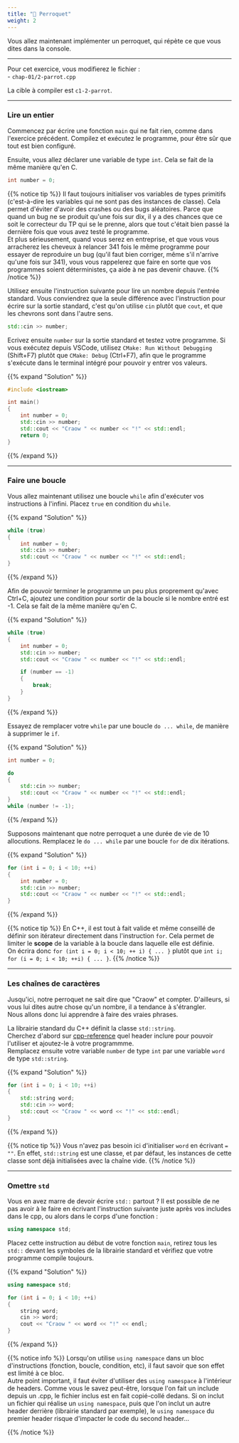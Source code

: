 ```yaml
---
title: "🦜 Perroquet"
weight: 2
---
```


Vous allez maintenant implémenter un perroquet, qui répète ce que vous dites dans la console.

---

Pour cet exercice, vous modifierez le fichier :\
\- `chap-01/2-parrot.cpp`

La cible à compiler est `c1-2-parrot`.

---

### Lire un entier

Commencez par écrire une fonction `main` qui ne fait rien, comme dans l'exercice précédent.
Compilez et exécutez le programme, pour être sûr que tout est bien configuré.

Ensuite, vous allez déclarer une variable de type `int`. Cela se fait de la même manière qu'en C.
```cpp
int number = 0;
```

{{% notice tip %}}
Il faut toujours initialiser vos variables de types primitifs (c'est-à-dire les variables qui ne sont pas des instances de classe). Cela permet d'éviter d'avoir des crashes ou des bugs aléatoires. Parce que quand un bug ne se produit qu'une fois sur dix, il y a des chances que ce soit le correcteur du TP qui se le prenne, alors que tout c'était bien passé la dernière fois que vous avez testé le programme.\
Et plus sérieusement, quand vous serez en entreprise, et que vous vous arracherez les cheveux à relancer 341 fois le même programme pour essayer de reproduire un bug (qu'il faut bien corriger, même s'il n'arrive qu'une fois sur 341), vous vous rappelerez que faire en sorte que vos programmes soient déterministes, ça aide à ne pas devenir chauve.
{{% /notice %}}

Utilisez ensuite l'instruction suivante pour lire un nombre depuis l'entrée standard.
Vous conviendrez que la seule différence avec l'instruction pour écrire sur la sortie standard, c'est qu'on utilise `cin` plutôt que `cout`, et que les chevrons sont dans l'autre sens.

```cpp
std::cin >> number;
```

Ecrivez ensuite `number` sur la sortie standard et testez votre programme. Si vous exécutez depuis VSCode, utilisez `CMake: Run Without Debugging` (Shift+F7) plutôt que `CMake: Debug` (Ctrl+F7), afin que le programme s'exécute dans le terminal intégré pour pouvoir y entrer vos valeurs.  

{{% expand "Solution" %}}
```cpp
#include <iostream>

int main()
{
    int number = 0;
    std::cin >> number;
    std::cout << "Craow " << number << "!" << std::endl;
    return 0;
}
```
{{% /expand %}}

---

### Faire une boucle

Vous allez maintenant utilisez une boucle `while` afin d'exécuter vos instructions à l'infini. Placez `true` en condition du `while`.

{{% expand "Solution" %}}
```cpp
while (true)
{
    int number = 0;
    std::cin >> number;
    std::cout << "Craow " << number << "!" << std::endl;
}
```
{{% /expand %}}

Afin de pouvoir terminer le programme un peu plus proprement qu'avec Ctrl+C, ajoutez une condition pour sortir de la boucle si le nombre entré est -1. Cela se fait de la même manière qu'en C.

{{% expand "Solution" %}}
```cpp
while (true)
{
    int number = 0;
    std::cin >> number;
    std::cout << "Craow " << number << "!" << std::endl;

    if (number == -1)
    {
        break;
    }
}
```
{{% /expand %}}

Essayez de remplacer votre `while` par une boucle `do ... while`, de manière à supprimer le `if`.

{{% expand "Solution" %}}
```cpp
int number = 0;

do
{
    std::cin >> number;
    std::cout << "Craow " << number << "!" << std::endl;
}
while (number != -1);
```
{{% /expand %}}

Supposons maintenant que notre perroquet a une durée de vie de 10 allocutions. Remplacez le `do ... while` par une boucle `for` de dix itérations.

{{% expand "Solution" %}}
```cpp
for (int i = 0; i < 10; ++i)
{
    int number = 0;
    std::cin >> number;
    std::cout << "Craow " << number << "!" << std::endl;
}
```
{{% /expand %}}

{{% notice tip %}}
En C++, il est tout à fait valide et même conseillé de définir son itérateur directement dans l'instruction `for`. Cela permet de limiter le **scope** de la variable à la boucle dans laquelle elle est définie.\
On écrira donc `for (int i = 0; i < 10; ++ i) { ... }` plutôt que `int i; for (i = 0; i < 10; ++i) { ... }`.
{{% /notice %}}

---

### Les chaînes de caractères

Jusqu'ici, notre perroquet ne sait dire que "Craow" et compter. D'ailleurs, si vous lui dites autre chose qu'un nombre, il a tendance à s'étrangler.\
Nous allons donc lui apprendre à faire des vraies phrases.

La librairie standard du C++ définit la classe `std::string`.\
Cherchez d'abord sur [cpp-reference](https://en.cppreference.com/w/) quel header inclure pour pouvoir l'utiliser et ajoutez-le à votre programmme.\
Remplacez ensuite votre variable `number` de type `int` par une variable `word` de type `std::string`.

{{% expand "Solution" %}}
```cpp
for (int i = 0; i < 10; ++i)
{
    std::string word;
    std::cin >> word;
    std::cout << "Craow " << word << "!" << std::endl;
}
```
{{% /expand %}}

{{% notice tip %}}
Vous n'avez pas besoin ici d'initialiser `word` en écrivant `= ""`. En effet, `std::string` est une classe, et par défaut, les instances de cette classe sont déjà initialisées avec la chaîne vide.
{{% /notice %}}

---

### Omettre `std`

Vous en avez marre de devoir écrire `std::` partout ? Il est possible de ne pas avoir à le faire en écrivant l'instruction suivante juste après vos includes dans le cpp, ou alors dans le corps d'une fonction :
```cpp
using namespace std;
```

Placez cette instruction au début de votre fonction `main`, retirez tous les `std::` devant les symboles de la librairie standard et vérifiez que votre programme compile toujours.

{{% expand "Solution" %}}
```cpp
using namespace std; 

for (int i = 0; i < 10; ++i)
{
    string word;
    cin >> word;
    cout << "Craow " << word << "!" << endl;
}
```
{{% /expand %}}

{{% notice info %}}
Lorsqu'on utilise `using namespace` dans un bloc d'instructions (fonction, boucle, condition, etc), il faut savoir que son effet est limité à ce bloc.\
Autre point important, il faut éviter d'utiliser des `using namespace` à l'intérieur de headers. Comme vous le savez peut-être, lorsque l'on fait un include depuis un .cpp, le fichier inclus est en fait copié-collé dedans. Si on inclut un fichier qui réalise un `using namespace`, puis que l'on inclut un autre header derrière (librairie standard par exemple), le `using namespace` du premier header risque d'impacter le code du second header...

{{% /notice %}}
